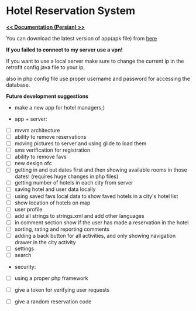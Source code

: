 
# Hotel Reservation System

[**<< Documentation (Persian) >>**](
https://drive.google.com/open?id=0B6WO8-L0mGwTd3l4M3FtU2oxX0NqTVYyQU5GUFVUaGphdWxR)

You can download the latest version of app(apk file) from [here](
https://drive.google.com/file/d/1ajBvBni4qpcjxkEj8GIE4zQ10hHXzKkD/view)

**If you failed to connect to my server use a vpn!**


If you want to use a local server make sure to change the current ip in the retrofit config java file to your ip,

also in php config file use proper username and password for accessing the database.

**Future development suggestions**
* make a new app for hotel managers;)

* app + server:
- [ ] mvvm architecture
- [ ] ability to remove reservations
- [ ] moving pictures to server and using glide to load them
- [ ] sms verification for registration
- [ ] ability to remove favs
- [ ] new design ofc
- [ ] getting in and out dates first and then showing available rooms in those dates! (requires huge changes in php files)
- [ ] getting number of hotels in each city from server
- [ ] saving hotel and user data locally
- [ ] using saved favs local data to show faved hotels in a city's hotel list
- [ ] show location of hotels on map
- [ ] user profile
- [ ] add all strings to strings.xml and add other languages
- [ ] in comment section show if the user has made a reservation in the hotel
- [ ] sorting, rating and reporting comments
- [ ] adding a back button for all activities, and only showing navigation drawer in the city activity
- [ ] settings
- [ ] search

* security:
- [ ] using a proper php framework
- [ ] give a token for verifying user requests
- [ ] give a random reservation code

